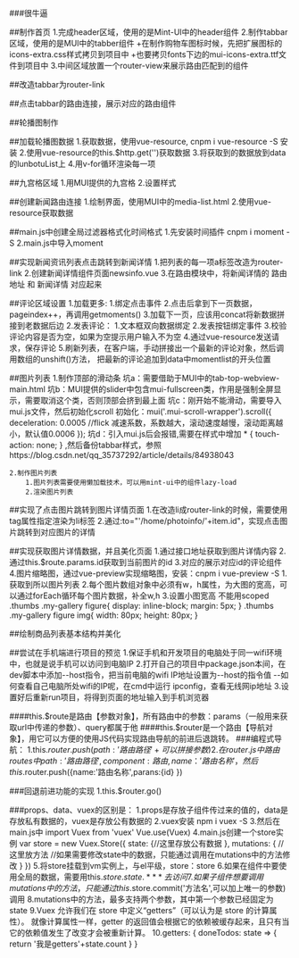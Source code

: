 ###很牛逼

##制作首页
1.完成header区域，使用的是Mint-UI中的header组件
2.制作tabbar区域，使用的是MUI中的tabber组件
	+在制作购物车图标时候，先把扩展图标的icons-extra.css样式拷贝到项目中
	+也要拷贝fonts下边的mui-icons-extra.ttf文件到项目中
3.中间区域放置一个router-view来展示路由匹配到的组件

##改造tabbar为router-link

##点击tabbar的路由连接，展示对应的路由组件

##轮播图制作

##加载轮播图数据
1.获取数据，使用vue-resource, cnpm i vue-resource -S  安装
2.使用vue-resource的this.$http.get('')获取数据
3.将获取到的数据放到data的lunbotuList上
4.用v-for循环渲染每一项

##九宫格区域
1.用MUI提供的九宫格
2.设置样式

##创建新闻路由连接
1.绘制界面，使用MUI中的media-list.html
2.使用vue-resource获取数据

##main.js中创建全局过滤器格式化时间格式
1.先安装时间插件 cnpm i moment -S
2.main.js中导入moment

##实现新闻资讯列表点击跳转到新闻详情
1.把列表的每一项a标签改造为router-link
2.创建新闻详情组件页面newsinfo.vue
3.在路由模块中，将新闻详情的	路由地址	和	新闻详情	对应起来

##评论区域设置
	1.加载更多:
		1.绑定点击事件
		2.点击后拿到下一页数据，pageindex++，再调用getmoments()
		3.加载下一页，应该用concat将新数据拼接到老数据后边
	2.发表评论：
		1.文本框双向数据绑定
		2.发表按钮绑定事件
		3.校验评论内容是否为空，如果为空提示用户输入不为空
		4.通过vue-resource发送请求，保存评论
		5.刷新列表，在客户端，手动拼接出一个最新的评论对象，然后调用数组的unshift()方法，
			把最新的评论追加到data中momentlist的开头位置
			
			
##图片列表
	1.制作顶部的滑动条
		坑a：需要借助于MUI中的tab-top-webview-main.html
		坑b：MUI提供的slider中包含mui-fullscreen类，作用是强制全屏显示，需要取消这个类，否则顶部会挤到最上面
		坑c：刚开始不能滑动，需要导入mui.js文件，然后初始化scroll
				初始化：mui('.mui-scroll-wrapper').scroll({
							deceleration: 0.0005 //flick 减速系数，系数越大，滚动速度越慢，滚动距离越小，默认值0.0006
						});
		坑d：引入mui.js后会报错,需要在样式中增加 * { touch-action: none; } ,然后备份tabbar样式，参照https://blog.csdn.net/qq_35737292/article/details/84938043
			
	2.制作图片列表
		1.图片列表需要使用懒加载技术，可以用mint-ui中的组件lazy-load
		2.渲染图片列表
		
##实现了点击图片跳转到图片详情页面
	1.在改造li成router-link的时候，需要使用tag属性指定渲染为li标签
	2.通过:to="'/home/photoinfo/'+item.id"，实现点击图片跳转到对应图片的详情
	
##实现获取图片详情数据，并且美化页面
	1.通过接口地址获取到图片详情内容
	2.通过this.$route.params.id获取到当前图片的id
	3.对应的展示对应id的评论组件
	4.图片缩略图，通过vue-preview实现缩略图，安装：cnpm i vue-preview -S
		1.获取到所以图片列表
		2.每个图片数组对象中必须有w，h属性，为大图的宽高，可以通过forEach循环每个图片数据，补全w,h
		3.设置小图宽高 不能用scoped
			.thumbs .my-gallery figure{
				display: inline-block;
				margin: 5px;
			}
			 .thumbs .my-gallery figure img{
				width: 80px;
				height: 80px;
			}

##绘制商品列表基本结构并美化










##尝试在手机端进行项目的预览
1.保证手机和开发项目的电脑处于同一wifi环境中，也就是说手机可以访问到电脑IP
2.打开自己的项目中package.json本间，在dev脚本中添加--host指令，把当前电脑的wifi IP地址设置为--host的指令值
	--如何查看自己电脑所处wifi的IP呢，在cmd中运行 ipconfig，查看无线网ip地址
3.设置好后重新run项目，将得到页面的地址输入到手机浏览器




####this.$route是路由【参数对象】，所有路由中的参数：params（一般用来获取url中传递的参数）、query都属于他
####this.$router是一个路由【导航对象】，用它可以方便的使用JS代码实现路由导航的前进后退跳转。
###编程式导航：
1.this.$router.push({path:'路由路径'+可以拼接参数})
2.在router.js中路由routes中{path:'路由路径',component:路由,name：'路由名称'}，然后this.$router.push({name:'路由名称',parans:{id} })


###回退前进功能的实现
1.this.$router.go()


###props、data、vuex的区别是：
	1.props是存放子组件传过来的值的，data是存放私有数据的，vuex是存放公有数据的
	2.vuex安装	npm i vuex -S
	3.然后在main.js中 import Vuex from 'vuex'
					 Vue.use(Vuex)
	4.main.js创建一个store实例
		var store = new Vuex.Store({
  			state: {//这里存放公有数据
  			},
  			mutations: {
  			//这里放方法
  			//如果需要修改state中的数据，只能通过调用在mutations中的方法修改
  			}
		})
	5.将store挂载到vm实例上，与el平级，store：store
	6.如果在组件中要使用全局的数据，需要用this.$store.state.***去访问
	7.如果子组件想要调用mutations中的方法，只能通过this.$store.commit('方法名',可以加上唯一的参数)调用
	8.mutations中的方法，最多支持两个参数，其中第一个参数已经固定为state
	9.Vuex 允许我们在 store 中定义“getters”（可以认为是 store 的计算属性）。
		就像计算属性一样，getter 的返回值会根据它的依赖被缓存起来，且只有当它的依赖值发生了改变才会被重新计算。
	10.getters: {
    		doneTodos: state => {
      		return '我是getters'+state.count
    		}
  		}
